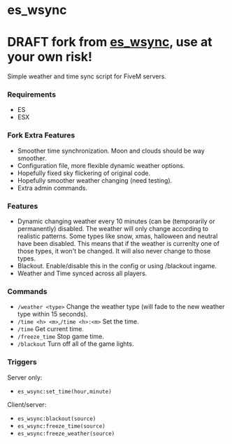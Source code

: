 # es_wsync
# DRAFT fork from [es_wsync](https://github.com/StockholmCityRP/es_wsync), use at your own risk!
Simple weather and time sync script for FiveM servers.

### Requirements
- ES
- ESX

### Fork Extra Features
- Smoother time synchronization. Moon and clouds should be way smoother.
- Configuration file, more flexible dynamic weather options.
- Hopefully fixed sky flickering of original code.
- Hopefully smoother weather changing (need testing).
- Extra admin commands.

### Features
- Dynamic changing weather every 10 minutes (can be (temporarily or permanently) disabled. The weather will only change according to realistic patterns. Some types like snow, xmas, halloween and neutral have been disabled. This means that if the weather is currenlty one of those types, it won't be changed. It will also never change to those types.
- Blackout. Enable/disable this in the config or using /blackout ingame.
- Weather and Time synced across all players.

### Commands
- `/weather <type>` Change the weather type (will fade to the new weather type within 15 seconds).
- `/time <h> <m>`,`/time <h>:<m>` Set the time.
- `/time` Get current time.
- `/freeze_time` Stop game time.
- `/blackout` Turn off all of the game lights.

### Triggers
Server only:
- `es_wsync:set_time(hour,minute)`

Client/server:
- `es_wsync:blackout(source)`
- `es_wsync:freeze_time(source)`
- `es_wsync:freeze_weather(source)`
